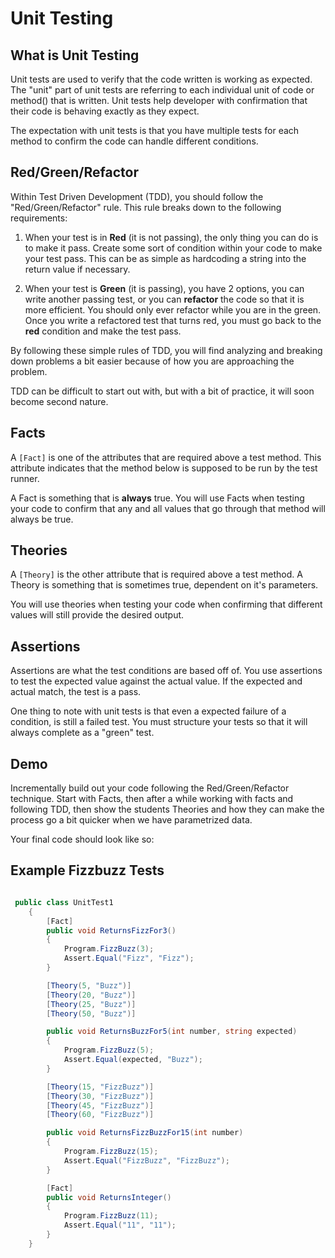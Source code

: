 # Unit Testing

## What is Unit Testing

Unit tests are used to verify that the code written is working as expected. The "unit" part of 
unit tests are referring to each individual unit of code or method() that is written. 
Unit tests help developer with confirmation that their code is behaving exactly as they expect.

The expectation with unit tests is that you have multiple tests for each method to confirm
the code can handle different conditions. 

## Red/Green/Refactor

Within Test Driven Development (TDD), you should follow the "Red/Green/Refactor" rule.
This rule breaks down to the following requirements:

1. When your test is in **Red** (it is not passing), the only thing you can do is to make it pass. Create 
some sort of condition within your code to make your test pass. This can be as simple as hardcoding a string
into the return value if necessary.

1. When your test is **Green** (it is passing), you have 2 options, you can write another passing test, or you can
**refactor** the code so that it is more efficient. You should only ever refactor while you are in the green. Once you write 
a refactored test that turns red, you must go back to the **red** condition and make the test pass.

By following these simple rules of TDD, you will find analyzing and breaking down problems 
a bit easier because of how you are approaching the problem.

TDD can be difficult to start out with, but with a bit of practice, it will soon become second nature. 

## Facts

A `[Fact]` is one of the attributes that are required above a test method. 
This attribute indicates that the method below is supposed to be run by 
the test runner. 

A Fact is something that is **always** true. You will use Facts when testing your code
to confirm that any and all values that go through that method will always be true. 

## Theories

A `[Theory]` is the other attribute that is required above a test method. 
A Theory is something that is sometimes true, dependent on it's parameters. 

You will use theories when testing your code when confirming that different values will 
still provide the desired output. 

## Assertions

Assertions are what the test conditions are based off of. You use assertions to
test the expected value against the actual value. If the expected and actual match, the test is a pass.

One thing to note with unit tests is that even a expected failure of a condition, is still a failed test. 
You must structure your tests so that it will always complete as a "green" test.


## Demo

Incrementally build out your code following the Red/Green/Refactor technique. Start with Facts, then after a while working with facts and following TDD, then show the students Theories and how they can make the process go a bit quicker when we have parametrized data.

Your final code should look like so:


## Example Fizzbuzz Tests

```csharp

 public class UnitTest1
    {
        [Fact]
        public void ReturnsFizzFor3()
        {
            Program.FizzBuzz(3);
            Assert.Equal("Fizz", "Fizz");
        }

        [Theory(5, "Buzz")]
        [Theory(20, "Buzz")]
        [Theory(25, "Buzz")]
        [Theory(50, "Buzz")]

        public void ReturnsBuzzFor5(int number, string expected)
        {
            Program.FizzBuzz(5);
            Assert.Equal(expected, "Buzz");
        }

        [Theory(15, "FizzBuzz")]
        [Theory(30, "FizzBuzz")]
        [Theory(45, "FizzBuzz")]
        [Theory(60, "FizzBuzz")]

        public void ReturnsFizzBuzzFor15(int number)
        {
            Program.FizzBuzz(15);
            Assert.Equal("FizzBuzz", "FizzBuzz");
        }

        [Fact]
        public void ReturnsInteger()
        {
            Program.FizzBuzz(11);
            Assert.Equal("11", "11");
        }
    }

```

